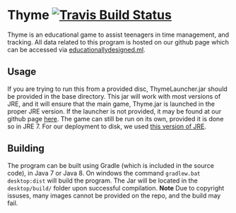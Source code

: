 # Thyme [![Travis Build Status](https://travis-ci.com/6167656e74323431/Thyme.svg?token=fypbmpXp96q7C85xjTBU&branch=master)](https://travis-ci.com/6167656e74323431/Thyme)
Thyme is an educational game to assist teenagers in time management, and tracking. All data related to this program is hosted on our github page which can be accessed via [educationallydesigned.ml](http://educationallydesigned.ml).

## Usage
If you are trying to run this from a provided disc, ThymeLauncher.jar should be provided in the base directory. This jar will work with most versions of JRE, and it will ensure that the main game, Thyme.jar is launched in the proper JRE version. If the launcher is not provided, it may be found at our github page [here](https://github.com/educationallydesigned/ThymeLauncher). The game can still be run on its own, provided it is done so in JRE 7. For our deployment to disk, we used [this version of JRE](https://www.enigmatic.network/file_share/view/b0d35ead-a20e-4a09-ac28-b638538fc619).

## Building
The program can be built using Gradle (which is included in the source code), in Java 7 or Java 8. On windows the command `gradlew.bat desktop:dist` will build the program. The Jar will be located in the `desktop/build/` folder upon successful compilation. **Note** Due to copyright issuses, many images cannot be provided on the repo, and the build may fail.


